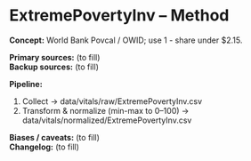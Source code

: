 # ExtremePovertyInv – Method

**Concept:** World Bank Povcal / OWID; use 1 - share under $2.15.

**Primary sources:** (to fill)  
**Backup sources:** (to fill)

**Pipeline:**
1) Collect → data/vitals/raw/ExtremePovertyInv.csv
2) Transform & normalize (min-max to 0–100) → data/vitals/normalized/ExtremePovertyInv.csv

**Biases / caveats:** (to fill)  
**Changelog:** (to fill)
